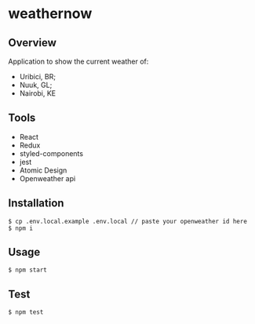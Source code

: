 # weathernow

## Overview

Application to show the current weather of:
 - Uribici, BR;
 - Nuuk, GL;
 - Nairobi, KE
 
## Tools

 - React
 - Redux
 - styled-components
 - jest
 - Atomic Design
 - Openweather api
 
## Installation

```
$ cp .env.local.example .env.local // paste your openweather id here
$ npm i
```
 
## Usage
 
```
$ npm start
```

## Test

```
$ npm test
```

